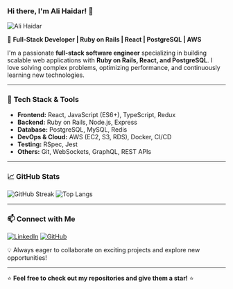 ### Hi there, I'm Ali Haidar! 👋

![Ali Haidar]([https://your-image-url.com](https://imgur.com/a/aB5xzJ4))

🚀 **Full-Stack Developer | Ruby on Rails | React | PostgreSQL | AWS**

I'm a passionate **full-stack software engineer** specializing in building scalable web applications with **Ruby on Rails, React, and PostgreSQL**. I love solving complex problems, optimizing performance, and continuously learning new technologies.

---

### 🔧 **Tech Stack & Tools**
- **Frontend:** React, JavaScript (ES6+), TypeScript, Redux
- **Backend:** Ruby on Rails, Node.js, Express
- **Database:** PostgreSQL, MySQL, Redis
- **DevOps & Cloud:** AWS (EC2, S3, RDS), Docker, CI/CD
- **Testing:** RSpec, Jest
- **Others:** Git, WebSockets, GraphQL, REST APIs

---

### 📈 **GitHub Stats**
![GitHub Streak](https://streak-stats.demolab.com?user=AliHaidar322&theme=tokyonight&hide_border=true)
![Top Langs](https://github-readme-stats.vercel.app/api/top-langs/?username=AliHaidar322&layout=compact&theme=tokyonight)

---

### 📫 **Connect with Me**
[![LinkedIn](https://img.shields.io/badge/LinkedIn-blue?style=flat&logo=linkedin&logoColor=white)](https://www.linkedin.com/in/ali-haidar-453ba0267) 
[![GitHub](https://img.shields.io/badge/GitHub-black?style=flat&logo=github&logoColor=white)](https://github.com/AliHaidar322)

💡 Always eager to collaborate on exciting projects and explore new opportunities!

---

⭐ **Feel free to check out my repositories and give them a star!** ⭐

